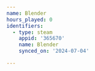 ```yaml
---
name: Blender
hours_played: 0
identifiers:
  - type: steam
    appid: '365670'
    name: Blender
    synced_on: '2024-07-04'

---
```

